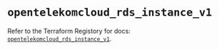 # `opentelekomcloud_rds_instance_v1`

Refer to the Terraform Registory for docs: [`opentelekomcloud_rds_instance_v1`](https://registry.terraform.io/providers/opentelekomcloud/opentelekomcloud/1.35.12/docs/resources/rds_instance_v1).
